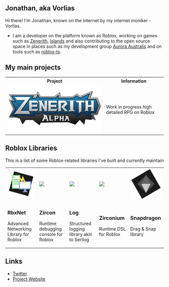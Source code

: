 ## Jonathan, aka Vorlias
Hi there! I'm Jonathan, known on the internet by my internet moniker - Vorlias.

- I am a developer on the platform known as Roblox, working on games such as [Zenerith](https://zenerith.com), [Islands](https://easy.gg) and also contributing to the open source space in places such as my development group [Aurora Australis](//github.com/roblox-aurora) and on tools such as [roblox-ts](//roblox-ts.com).

## My main projects

<table align="center">
    <tr>
        <th width="300px">Project</th>
        <th>Information</th>
    </tr>
    <tr>
        <td>
            <a href="https://twitter.com/zenerith"><img src="./assets/zenerith_alpha@2x.png?v=3"/></a>
        </td>
        <td>
            Work in progress high detailed RPG on Roblox
        </td>
    </tr>
</table>

## Roblox Libraries
<div align="center">
    <p>This is a list of some Roblox-related libraries I've built and currently maintain</p>
    <table>
        <tr>
            <td>
                <a href="https://github.com/roblox-aurora/rbx-net" title="Advanced Networking Library for Roblox"><img width=128px src="./assets/rbxnet.png"></a>
            </td>
            <td>
                <a href="https://github.com/roblox-aurora/zircon" title="Runtime debugging console for Roblox"><img width=128px src="https://i.imgur.com/YgpbX7G.png"></a>
            </td>
            <td>
                <a href="https://github.com/roblox-aurora/rbx-log" title="Logging Library for Roblox"><img width=128px src="https://i.imgur.com/yzq5cEa.png"></a>
            </td>
            <td>
                <a href="https://github.com/roblox-aurora/zirconium" title="Zirconium DSL for Rolbox"><img width=128px src="https://i.imgur.com/pPwm8wc.png"></a>
            </td>
            <td>
                <a href="https://github.com/roblox-aurora/rbx-snapdragon" title="Drag/Snap library for Roblox"><img width=128px src="./assets/snapdragon.png"></a>
            </td>
        </tr>
        <tr>
            <td>
                <h3>RbxNet</h3>
                <p>Advanced Networking Library for Roblox</p>
            </td>
            <td>
                <h3>Zircon</h3>
                <p>Runtime debugging console for Roblox</p>
            </td>
            <td>
                <h3>Log</h3>
                <p>Structured logging library akin to Serilog</p>
            </td>
            <td>
                <h3>Zirconium</h3>
                <p>Runtime DSL for Roblox</p>
            </td>
            <td>
                <h3>Snapdragon</h3>
                <p>Drag & Snap library</p>
            </td>
        </tr>
    </table>
</div>


## Links
- [Twitter](https://twitter.com/Vorlias)
- [Project Website](https://vorlias.com)
